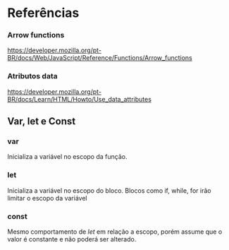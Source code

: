 # Referências

### Arrow functions
https://developer.mozilla.org/pt-BR/docs/Web/JavaScript/Reference/Functions/Arrow_functions

### Atributos data
https://developer.mozilla.org/pt-BR/docs/Learn/HTML/Howto/Use_data_attributes

## Var, let e Const

### var

Inicializa a variável no escopo da função.

### let

Inicializa a variável no escopo do bloco. Blocos como if, while, for irão limitar o escopo da variável

### const

Mesmo comportamento de *let* em relação a escopo, porém assume que o valor é constante e não poderá ser alterado.
